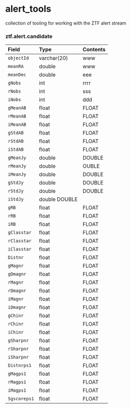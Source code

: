 # alert_tools
collection of tooling for working with the ZTF alert stream



### ztf.alert.candidate

| Field | Type | Contents |
|:--------|:-------|:--------|
| `objectId` |  varchar(20) | www |
| `meanRA` | double | www |
| `meanDec` | double | eee |
| `gNobs` | int | rrrr |
| `rNobs` | int | sss |
| `iNobs` | int | ddd |
| `gMeanAB` | float |  FLOAT |
| `rMeanAB` | float | FLOAT |
| `iMeanAB` | float | FLOAT |
| `gStdAB` | float | FLOAT |
| `rStdAB` | float | FLOAT |
| `iStdAB` | float | FLOAT |
| `gMeanJy` | double | DOUBLE |
| `rMeanJy` | double | OUBLE |
| `iMeanJy` | double | DOUBLE |
| `gStdJy` | double | DOUBLE |
| `rStdJy` | double | DOUBLE |
| `iStdJy` | double  DOUBLE |
| `gRB` | float | FLOAT |
| `rRB` | float | FLOAT |
| `iRB` | float | FLOAT |
| `gClasstar` | float | FLOAT |
| `rClasstar` | float | FLOAT |
| `iClasstar` | float |  FLOAT |
| `Distnr` | float | FLOAT |
| `gMagnr` | float | FLOAT |
| `gDmagnr` | float | FLOAT |
| `rMagnr` | float | FLOAT |
| `rDmagnr` | float | FLOAT |
| `iMagnr` | float | FLOAT |
| `iDmagnr` | float | FLOAT |
| `gChinr` | float | FLOAT |
| `rChinr` | float | FLOAT |
| `iChinr` | float | FLOAT |
| `gSharpnr` | float | FLOAT |
| `rSharpnr` | float | FLOAT |
| `iSharpnr` | float | FLOAT|
| `Distnrps1` | float | FLOAT |
| `gMagps1` | float | FLOAT |
| `rMagps1` | float | FLOAT |
| `iMagps1` | float | FLOAT |
| `Sgscoreps1` | float |  FLOAT|

